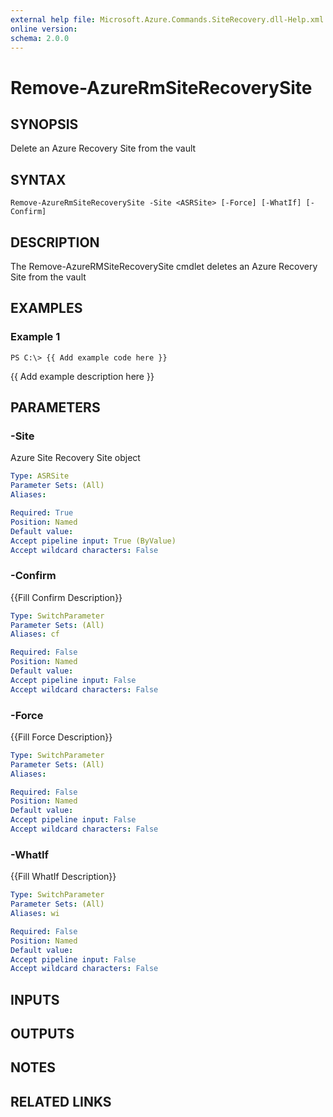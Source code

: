 ```yaml
---
external help file: Microsoft.Azure.Commands.SiteRecovery.dll-Help.xml
online version: 
schema: 2.0.0
---
```


# Remove-AzureRmSiteRecoverySite
## SYNOPSIS
Delete an Azure Recovery Site from the vault

## SYNTAX

```
Remove-AzureRmSiteRecoverySite -Site <ASRSite> [-Force] [-WhatIf] [-Confirm]
```

## DESCRIPTION
The Remove-AzureRMSiteRecoverySite cmdlet deletes an Azure Recovery Site from the vault

## EXAMPLES

### Example 1
```
PS C:\> {{ Add example code here }}
```

{{ Add example description here }}

## PARAMETERS

### -Site
Azure Site Recovery Site object

```yaml
Type: ASRSite
Parameter Sets: (All)
Aliases: 

Required: True
Position: Named
Default value: 
Accept pipeline input: True (ByValue)
Accept wildcard characters: False
```

### -Confirm
{{Fill Confirm Description}}

```yaml
Type: SwitchParameter
Parameter Sets: (All)
Aliases: cf

Required: False
Position: Named
Default value: 
Accept pipeline input: False
Accept wildcard characters: False
```

### -Force
{{Fill Force Description}}

```yaml
Type: SwitchParameter
Parameter Sets: (All)
Aliases: 

Required: False
Position: Named
Default value: 
Accept pipeline input: False
Accept wildcard characters: False
```

### -WhatIf
{{Fill WhatIf Description}}

```yaml
Type: SwitchParameter
Parameter Sets: (All)
Aliases: wi

Required: False
Position: Named
Default value: 
Accept pipeline input: False
Accept wildcard characters: False
```

## INPUTS

## OUTPUTS

## NOTES

## RELATED LINKS

